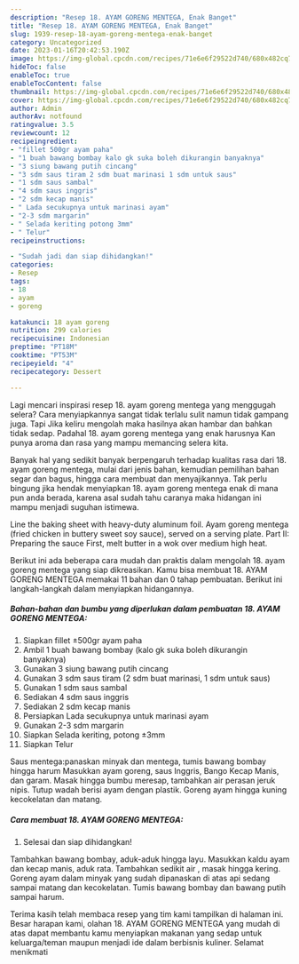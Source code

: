 ```yaml
---
description: "Resep 18. AYAM GORENG MENTEGA, Enak Banget"
title: "Resep 18. AYAM GORENG MENTEGA, Enak Banget"
slug: 1939-resep-18-ayam-goreng-mentega-enak-banget
category: Uncategorized
date: 2023-01-16T20:42:53.190Z
image: https://img-global.cpcdn.com/recipes/71e6e6f29522d740/680x482cq70/18-ayam-goreng-mentega-foto-resep-utama.jpg
hideToc: false
enableToc: true
enableTocContent: false
thumbnail: https://img-global.cpcdn.com/recipes/71e6e6f29522d740/680x482cq70/18-ayam-goreng-mentega-foto-resep-utama.jpg
cover: https://img-global.cpcdn.com/recipes/71e6e6f29522d740/680x482cq70/18-ayam-goreng-mentega-foto-resep-utama.jpg
author: Admin
authorAv: notfound
ratingvalue: 3.5
reviewcount: 12
recipeingredient:
- "fillet 500gr ayam paha"
- "1 buah bawang bombay kalo gk suka boleh dikurangin banyaknya"
- "3 siung bawang putih cincang"
- "3 sdm saus tiram 2 sdm buat marinasi 1 sdm untuk saus"
- "1 sdm saus sambal"
- "4 sdm saus inggris"
- "2 sdm kecap manis"
- " Lada secukupnya untuk marinasi ayam"
- "2-3 sdm margarin"
- " Selada keriting potong 3mm"
- " Telur"
recipeinstructions:

- "Sudah jadi dan siap dihidangkan!"
categories:
- Resep
tags:
- 18
- ayam
- goreng

katakunci: 18 ayam goreng 
nutrition: 299 calories
recipecuisine: Indonesian
preptime: "PT18M"
cooktime: "PT53M"
recipeyield: "4"
recipecategory: Dessert

---
```



Lagi mencari inspirasi resep 18. ayam goreng mentega yang menggugah selera? Cara menyiapkannya sangat tidak terlalu sulit namun tidak gampang juga. Tapi Jika keliru mengolah maka hasilnya akan hambar dan bahkan tidak sedap. Padahal 18. ayam goreng mentega yang enak harusnya Kan punya aroma dan rasa yang mampu memancing selera kita.


Banyak hal yang sedikit banyak berpengaruh terhadap kualitas rasa dari 18. ayam goreng mentega, mulai dari jenis bahan, kemudian pemilihan bahan segar dan bagus, hingga cara membuat dan menyajikannya. Tak perlu bingung jika hendak menyiapkan 18. ayam goreng mentega enak di mana pun anda berada, karena asal sudah tahu caranya maka hidangan ini mampu menjadi suguhan istimewa.

Line the baking sheet with heavy-duty aluminum foil. Ayam goreng mentega (fried chicken in buttery sweet soy sauce), served on a serving plate. Part II: Preparing the sauce First, melt butter in a wok over medium high heat.


Berikut ini ada beberapa cara mudah dan praktis dalam mengolah 18. ayam goreng mentega yang siap dikreasikan. Kamu bisa membuat 18. AYAM GORENG MENTEGA memakai 11 bahan dan 0 tahap pembuatan. Berikut ini langkah-langkah dalam menyiapkan hidangannya.

<!--inarticleads1-->

##### Bahan-bahan dan bumbu yang diperlukan dalam pembuatan 18. AYAM GORENG MENTEGA:

1. Siapkan fillet ±500gr ayam paha
1. Ambil 1 buah bawang bombay (kalo gk suka boleh dikurangin banyaknya)
1. Gunakan 3 siung bawang putih cincang
1. Gunakan 3 sdm saus tiram (2 sdm buat marinasi, 1 sdm untuk saus)
1. Gunakan 1 sdm saus sambal
1. Sediakan 4 sdm saus inggris
1. Sediakan 2 sdm kecap manis
1. Persiapkan  Lada secukupnya untuk marinasi ayam
1. Gunakan 2-3 sdm margarin
1. Siapkan  Selada keriting, potong ±3mm
1. Siapkan  Telur


Saus mentega:panaskan minyak dan mentega, tumis bawang bombay hingga harum Masukkan ayam goreng, saus Inggris, Bango Kecap Manis, dan garam. Masak hingga bumbu meresap, tambahkan air perasan jeruk nipis. Tutup wadah berisi ayam dengan plastik. Goreng ayam hingga kuning kecokelatan dan matang. 

<!--inarticleads2-->

##### Cara membuat 18. AYAM GORENG MENTEGA:


1. Selesai dan siap dihidangkan!

Tambahkan bawang bombay, aduk-aduk hingga layu. Masukkan kaldu ayam dan kecap manis, aduk rata. Tambahkan sedikit air , masak hingga kering. Goreng ayam dalam minyak yang sudah dipanaskan di atas api sedang sampai matang dan kecokelatan. Tumis bawang bombay dan bawang putih sampai harum. 

Terima kasih telah membaca resep yang tim kami tampilkan di halaman ini. Besar harapan kami, olahan 18. AYAM GORENG MENTEGA yang mudah di atas dapat membantu kamu menyiapkan makanan yang sedap untuk keluarga/teman maupun menjadi ide dalam berbisnis kuliner. Selamat menikmati
